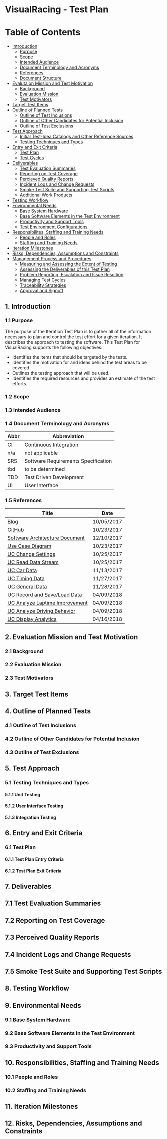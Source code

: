 # VisualRacing - Test Plan

# Table of Contents
- [Introduction](#1-introduction)
    - [Purpose](#11-purpose)
    - [Scope](#12-scope)
    - [Intended Audience](#13-intended-audience)
    - [Document Terminology and Acronyms](#14-document-terminology-and-acronyms)
    - [References](#15-references)
    - [Document Structure](#16-document-structure)
- [Evalutaion Mission and Test Motivation](#2-evalutaion-mission-and-test-motivation)
    - [Background](#21-background)
    - [Evaluation Mission](#22-evaluation-mission)
    - [Test Motivators](#23-test-motivators)
- [Target Test Items](#3-target-test-items)
- [Outline of Planned Tests](#4-outline-of-planned-tests)
    - [Outline of Test Inclusions](#41-outline-of-test-inclusions)
    - [Outline of Other Candidates for Potential Inclusion](#42-outline-of-other-candidates-for-potential-inclusion)
    - [Outline of Test Exclusions](#43-outline-of-test-exclusions)
- [Test Approach](#5-test-approach)
    - [Initial Test-Idea Catalogs and Other Reference Sources](#51-initial-test-idea-catalogs-and-other-reference-sources)
    - [Testing Techniques and Types](#52-testing-techniques-and-types)
- [Entry and Exit Criteria](#6-entry-and-exit-criteria)
    - [Test Plan](#61-test-plan)
    - [Test Cycles](#62-test-cylces)
- [Deliverables](#7-deliverables)
    - [Test Evaluation Summaries](#71-test-evaluation-summaries)
    - [Reporting on Test Coverage](#72-reporting-on-test-coverage)
    - [Percieved Quality Reports](#73-percieved-quality-reports)
    - [Incident Logs and Change Requests](#74-incident-logs-and-change-requests)
    - [Smoke Test Suite and Supporting Test Scripts](#75-smoke-test-suite-and-supporting-test-scripts)
    - [Additional Work Products](#76-additional-work-products)
- [Testing Workflow](#8-testing-workflow)
- [Environmental Needs](#9-environmental-needs)
    - [Base System Hardware](#91-base-system-hardware)
    - [Base Software Elements in the Test Environment](#92-base-software-elements-in-the-test-environment)
    - [Productivity and Support Tools](#93-productivity-and-support-tools)
    - [Test Environment Configurations](#94-test-environment-configurations)
- [Responsibilites, Staffing and Training Needs](#10-responsibilities-staffing-and-training-needs)
    - [People and Roles](#101-people-and-roles)
    - [Staffing and Training Needs](#102-staffing-and-training-needs)
- [Iteration Milestones](#11-iteration-milestones)
- [Risks, Dependencies, Assumptions and Constraints](#12-risks-dependencies-assumptions-and-constraints)
- [Management Process and Procedures](#13-management-process-and-procedures)
    - [Measuring and Assessing the Extent of Testing](#131-measuring-and-assessing-the-extent-of-testing)
    - [Assessing the Deliverables of this Test Plan](#132-assessing-the-deliverables-of-this-test-plan)
    - [Problem Reporting, Escalation and Issue Resoltion](#133-problem-reporting-escalation-and-issue-resolution)
    - [Managing Test Cycles](#134-managing-test-cycles)
    - [Traceability Strategies](#135-traceability-strategies)
    - [Approval and Signoff](#136-approval-and-signoff)

## 1. Introduction
### 1.1 Purpose
The purpose of the Iteration Test Plan is to gather all of the information necessary to plan and control the test effort for a given iteration. 
It describes the approach to testing the software.
This Test Plan for VisualRacing supports the following objectives:

- Identifies the items that should be targeted by the tests.
- Identifies the motivation for and ideas behind the test areas to be covered.
- Outlines the testing approach that will be used.
- Identifies the required resources and provides an estimate of the test efforts.

### 1.2 Scope


### 1.3 Intended Audience


### 1.4 Document Terminology and Acronyms

| Abbr | Abbreviation                        |
|------|-------------------------------------|
| CI   | Continuous Integration              |
| n/a  | not applicable                      |
| SRS  | Software Requirements Specification |
| tbd  | to be determined                    |
| TDD  | Test Driven Development             |
| UI   | User Interface                      |

### 1.5  References

|Title|Date|
|-|-|
|[Blog](https://visualracing.wordpress.com/)|10/05/2017|
|[GitHub](https://github.com/VisualRacing/VisualRacing)|10/23/2017|
|[Software Architecture Document](https://github.com/VisualRacing/VisualRacing/blob/master/organization/SAD/SAD.MD)|12/10/2017|
|[Use Case Diagram](UC/Use%20Case%20Diagram.png)|10/23/2017|
|[UC Change Settings](UC/UC_ChangeSettings/UC_ChangeSettings.MD)|10/25/2017|
|[UC Read Data Stream](UC/UC_ReadDataStream/UC_ReadDataStream.MD)|10/25/2017|
|[UC Car Data](UC/UC_CarData/UC_CarData.MD)|11/13/2017|
|[UC Timing Data](UC/UC_TimingData/UC_TimingData.MD)|11/27/2017|
|[UC General Data](UC/UC_GeneralData/UC_GeneralData.MD)|11/28/2017|
|[UC Record and Save/Load Data](UC/UC_RecordSaveLoad/UC_RecordSaveLoad.MD)|04/09/2018|
|[UC Analyze Laptime Improvement](UC/UC_AnalyzeLaptimeImprovement/UC_AnalyzeLaptimeImprovement.MD)|04/09/2018|
|[UC Analyze Driving Behavior](UC/UC_AnalyzeDrivingBehavior/UC_AnalyzeDrivingBehavior.MD)|04/09/2018|
|[UC Display Analytics](UC/UC_SeeAnalytics/UC_SeeAnalytics.MD)|04/16/2018|

## 2. Evaluation Mission and Test Motivation
### 2.1 Background

### 2.2 Evaluation Mission

### 2.3 Test Motivators

## 3. Target Test Items

## 4. Outline of Planned Tests
### 4.1 Outline of Test Inclusions

### 4.2 Outline of Other Candidates for Potential Inclusion

### 4.3 Outline of Test Exclusions


## 5. Test Approach

### 5.1 Testing Techniques and Types

#### 5.1.1 Unit Testing


#### 5.1.2 User Interface Testing

#### 5.1.3 Integration Testing


## 6. Entry and Exit Criteria
### 6.1 Test Plan

#### 6.1.1 Test Plan Entry Criteria

#### 6.1.2 Test Plan Exit Criteria


## 7. Deliverables

## 7.1 Test Evaluation Summaries

## 7.2 Reporting on Test Coverage


## 7.3 Perceived Quality Reports

## 7.4 Incident Logs and Change Requests

## 7.5 Smoke Test Suite and Supporting Test Scripts

## 8. Testing Workflow

## 9. Environmental Needs

### 9.1 Base System Hardware

### 9.2 Base Software Elements in the Test Environment

### 9.3 Productivity and Support Tools

## 10. Responsibilities, Staffing and Training Needs

### 10.1 People and Roles

### 10.2 Staffing and Training Needs

## 11. Iteration Milestones

## 12. Risks, Dependencies, Assumptions and Constraints
